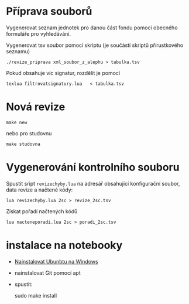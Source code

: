 # Příprava souborů

Vygenerovat seznam jednotek pro danou část fondu pomocí obecného formuláře pro vyhledávání.

Vygenerovat tsv soubor pomocí skriptu (je součástí skriptů přírustkového seznamu)

    ./revize_priprava xml_soubor_z_alephu > tabulka.tsv

Pokud obsahuje víc signatur, rozdělit je pomocí 

    texlua filtrovatsignatury.lua   < tabulka.tsv

# Nová revize

    make new

nebo pro studovnu

    make studovna

# Vygenerování kontrolního souboru

Spustit sript `revizechyby.lua` na adresář obsahující konfigurační soubor, data revize a načtené kódy:

    lua revizechyby.lua 2sc > revize_2sc.tsv

Získat pořadí načtených kódů

    lua nacteneporadi.lua 2sc > poradi_2sc.tsv

# instalace na notebooky

- [Nainstalovat Ubunbtu na Windows](https://itsfoss.com/install-bash-on-windows/)
- nainstalovat Git pomocí apt
- spustit:

    sudo make install

